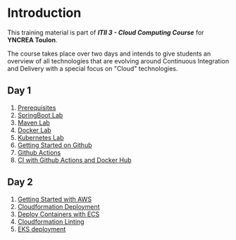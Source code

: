 # Introduction

This training material is part of **_ITII 3 - Cloud Computing Course_** for **YNCREA Toulon**.

The course takes place over two days and intends to give students an overview of all technologies that are evolving around Continuous Integration and Delivery with a special focus on "Cloud" technologies.

## Day 1

1. [Prerequisites](./prerequisites.md)
1. [SpringBoot Lab](./javaspringboot.md)
1. [Maven Lab](./maven.md)
1. [Docker Lab](./docker.md)
1. [Kubernetes Lab](./kubernetes.md)
1. [Getting Started on Github](./github.md)
1. [Github Actions](./github-actions.md)
1. [CI with Github Actions and Docker Hub](./dockerhub.md)

## Day 2

1. [Getting Started with AWS](./aws.md)
1. [Cloudformation Deployment](./cloudformation.md)
1. [Deploy Containers with ECS](./ecs.md)
1. [Cloudformation Linting](./cfn-nag.md)
1. [EKS deployment](./eks.md)